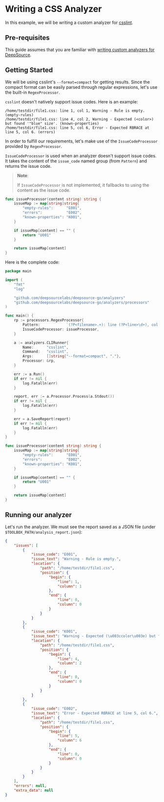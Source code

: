 # Writing a CSS Analyzer

In this example, we will be writing a custom analyzer for [csslint](https://github.com/CSSLint/csslint).

## Pre-requisites

This guide assumes that you are familiar with [writing custom analyzers for DeepSource](writing-analyzers.md).

## Getting Started

We will be using csslint's `--format=compact` for getting results. Since the compact format can be easily parsed through regular expressions, let's use the built-in `RegexProcessor`.

`csslint` doesn't natively support issue codes. Here is an example:

```
/home/testdir/file1.css: line 1, col 1, Warning - Rule is empty. (empty-rules)
/home/testdir/file1.css: line 4, col 2, Warning - Expected (<color>) but found '"blue" size'. (known-properties)
/home/testdir/file1.css: line 5, col 6, Error - Expected RBRACE at line 5, col 6. (errors)
```

In order to fulfill our requirements, let's make use of the `IssueCodeProcessor` provided by `RegexProcessor`.

`IssueCodeProcessor` is used when an analyzer doesn't support issue codes. It takes the content of the `issue_code` named group (from `Pattern`) and returns the issue code.

> **Note**:
>
> If `IssueCodeProcessor` is not implemented, it fallbacks to using the content as the issue code.

```go
func issueProcessor(content string) string {
	issueMap := map[string]string{
		"empty-rules":      "E001",
		"errors":           "E002",
		"known-properties": "K001",
	}

	if issueMap[content] == "" {
		return "U001"
	}

	return issueMap[content]
}
```

Here is the complete code:

```go
package main

import (
	"fmt"
	"log"

	"github.com/deepsourcelabs/deepsource-go/analyzers"
	"github.com/deepsourcelabs/deepsource-go/analyzers/processors"
)

func main() {
	rp := processors.RegexProcessor{
		Pattern:            `(?P<filename>.+): line (?P<line>\d+), col (?P<column>\d+), (?P<message>.+) \((?P<issue_code>.+)\)`,
		IssueCodeProcessor: issueProcessor,
	}

	a := analyzers.CLIRunner{
		Name:      "csslint",
		Command:   "csslint",
		Args:      []string{"--format=compact", "."},
		Processor: &rp,
	}

	err := a.Run()
	if err != nil {
		log.Fatalln(err)
	}

	report, err := a.Processor.Process(a.Stdout())
	if err != nil {
		log.Fatalln(err)
	}

	err = a.SaveReport(report)
	if err != nil {
		log.Fatalln(err)
	}
}

func issueProcessor(content string) string {
	issueMap := map[string]string{
		"empty-rules":      "E001",
		"errors":           "E002",
		"known-properties": "K001",
	}

	if issueMap[content] == "" {
		return "U001"
	}

	return issueMap[content]
}
```

## Running our analyzer

Let's run the analyzer. We must see the report saved as a JSON file (under `$TOOLBOX_PATH/analysis_report.json`):

```json
{
	"issues": [
		{
			"issue_code": "E001",
			"issue_text": "Warning - Rule is empty.",
			"location": {
				"path": "/home/testdir/file1.css",
				"position": {
					"begin": {
						"line": 1,
						"column": 1
					},
					"end": {
						"line": 0,
						"column": 0
					}
				}
			}
		},
		{
			"issue_code": "K001",
			"issue_text": "Warning - Expected (\u003ccolor\u003e) but found '\"blue\" size'.",
			"location": {
				"path": "/home/testdir/file1.css",
				"position": {
					"begin": {
						"line": 4,
						"column": 2
					},
					"end": {
						"line": 0,
						"column": 0
					}
				}
			}
		},
		{
			"issue_code": "E002",
			"issue_text": "Error - Expected RBRACE at line 5, col 6.",
			"location": {
				"path": "/home/testdir/file1.css",
				"position": {
					"begin": {
						"line": 5,
						"column": 6
					},
					"end": {
						"line": 0,
						"column": 0
					}
				}
			}
		}
	],
	"errors": null,
	"extra_data": null
}
```
